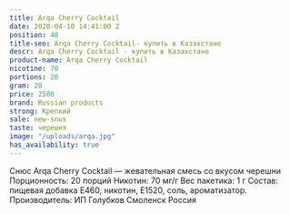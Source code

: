 ```yaml
---
title: Arqa Cherry Cocktail
date: 2020-04-10 14:41:00 Z
position: 48
title-seo: Arqa Cherry Cocktail- купить в Казахстане
descr: Arqa Cherry Cocktail - купить в Казахстане
product-name: Arqa Cherry Cocktail
nicotine: 70
portions: 20
gram: 20
price: 2500
brand: Russian products
strong: Крепкий
sale: new-snus
taste: черешня
image: "/uploads/arqa.jpg"
has_availability: true
---
```


Снюс Arqa Cherry Cocktail — жевательная смесь со вкусом черешни Порционность: 20 порций Никотин: 70 мг/г Вес пакетика: 1 г Состав: пищевая добавка E460, никотин, E1520, соль, ароматизатор. Производитель: ИП Голубков Смоленск Россия